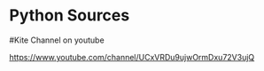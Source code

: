 # Python Sources
#Kite Channel on youtube 

https://www.youtube.com/channel/UCxVRDu9ujwOrmDxu72V3ujQ

